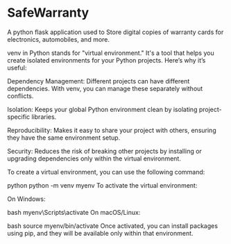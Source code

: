 # SafeWarranty
A python flask application used to Store digital copies of warranty cards for electronics, automobiles, and more.

venv in Python stands for "virtual environment." It's a tool that helps you create isolated environments for your Python projects. Here’s why it’s useful:

Dependency Management: Different projects can have different dependencies. With venv, you can manage these separately without conflicts.

Isolation: Keeps your global Python environment clean by isolating project-specific libraries.

Reproducibility: Makes it easy to share your project with others, ensuring they have the same environment setup.

Security: Reduces the risk of breaking other projects by installing or upgrading dependencies only within the virtual environment.

To create a virtual environment, you can use the following command:

python
python -m venv myenv
To activate the virtual environment:

On Windows:

bash
myenv\Scripts\activate
On macOS/Linux:

bash
source myenv/bin/activate
Once activated, you can install packages using pip, and they will be available only within that environment.
